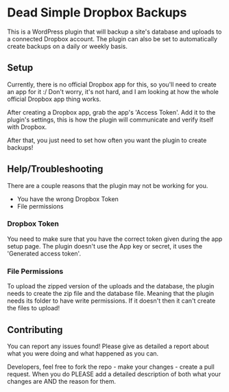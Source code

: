 # Dead Simple Dropbox Backups

This is a WordPress plugin that will backup a site's database and uploads to a connected Dropbox account. The plugin can also be set to automatically create backups on a daily or weekly basis.


## Setup

Currently, there is no official Dropbox app for this, so you'll need to create an app for it :/ Don't worry, it's not hard, and I am looking at how the whole official Dropbox app thing works.

After creating a Dropbox app, grab the app's 'Access Token'. Add it to the plugin's settings, this is how the plugin will communicate and verify itself with Dropbox.

After that, you just need to set how often you want the plugin to create backups!


## Help/Troubleshooting

There are a couple reasons that the plugin may not be working for you.

* You have the wrong Dropbox Token
* File permissions

### Dropbox Token

You need to make sure that you have the correct token given during the app setup page. The plugin doesn't use the App key or secret, it uses the 'Generated access token'.

### File Permissions

To upload the zipped version of the uploads and the database, the plugin needs to create the zip file and the database file. Meaning that the plugin needs its folder to have write permissions. If it doesn't then it can't create the files to upload!


## Contributing

You can report any issues found! Please give as detailed a report about what you were doing and what happened as you can.

Developers, feel free to fork the repo - make your changes - create a pull request. When you do PLEASE add a detailed description of both what your changes are AND the reason for them.
